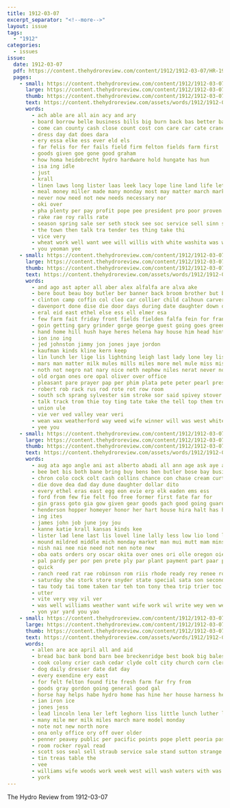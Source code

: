 ```yaml
---
title: 1912-03-07
excerpt_separator: "<!--more-->"
layout: issue
tags:
  - "1912"
categories:
  - issues
issue:
  date: 1912-03-07
  pdf: https://content.thehydroreview.com/content/1912/1912-03-07/HR-1912-03-07.pdf
  pages:
    - small: https://content.thehydroreview.com/content/1912/1912-03-07/small/HR-1912-03-07-01.jpg
      large: https://content.thehydroreview.com/content/1912/1912-03-07/large/HR-1912-03-07-01.jpg
      thumb: https://content.thehydroreview.com/content/1912/1912-03-07/thumbnails/HR-1912-03-07-01.jpg
      text: https://content.thehydroreview.com/assets/words/1912/1912-03-07/HR-1912-03-07-01.txt
      words:
        - ach able are all ain acy and ary
        - board borrow belle business bills big burn back bas better banks but best bank bee been blaine belt
        - come can county cash close count cost con care car cate crane chan corn chimes cashier company caddo
        - dress day dat does dara
        - ery essa elke ess ever eld els
        - far felis for fer fails field firm felton fields farm first
        - goods given goe gone good graham
        - how homa heidebrecht hydro hardware hold hungate has hun
        - isa ing idle
        - just
        - krall
        - linen laws long lister laas leek lacy lope line land life let little lac loan
        - meal money miller made many monday most may matter march market members matt much
        - never now need not new needs necessary nor
        - oki over
        - pha plenty per pay profit pope pee president pro poor proven past pace price plain pack part
        - rake rae roy ralls rate
        - season spring sale ser seth stock see soc service sell sinn silks show study stalk soss
        - the town then talk tra tender tes thing take thi
        - vice very
        - wheat work well want wee will willis with white washita was way
        - you yeoman yee
    - small: https://content.thehydroreview.com/content/1912/1912-03-07/small/HR-1912-03-07-02.jpg
      large: https://content.thehydroreview.com/content/1912/1912-03-07/large/HR-1912-03-07-02.jpg
      thumb: https://content.thehydroreview.com/content/1912/1912-03-07/thumbnails/HR-1912-03-07-02.jpg
      text: https://content.thehydroreview.com/assets/words/1912/1912-03-07/HR-1912-03-07-02.txt
      words:
        - and ago ast apter all aber alex alfalfa are alva ake
        - bere bout beau boy butler ber banner back broom brother but bak black barrett billy bay britton bel big bou been basel beat brent beckert boyd
        - clinton camp coffin col cleo car collier child calhoun carver corn colorado cox che clerk came cant come carlisle
        - davenport done dise die door days during date daughter down dresser don dinter day din dim dun dinner dat ditmore
        - eral eid east ethel else ess ell elmer esa
        - few farm fait friday front fields fielden falfa fein for frances felton frida friend fore friends fost from flesh fer free fong felt
        - goin getting gary grinder gorge george guest going goes green
        - hand home hill hush haye heres helena hay house him head hinton has hole horse her had hold hosey held hes hydro
        - ion ino ing
        - jed johnston jimmy jon jones jaye jordon
        - kaufman kinds kline kern keep
        - lin lunch ler lige lis lightning leigh last lady lone ley liss law let lynn lake len lamb
        - mars man matter milk mules mills miles more mel mule miss mis minerva mise much march mai money mention mile miller maize mowe mare mulder
        - noth not negro nat nary nice neth nephew niles nerat never noon
        - old organ ones ore opal oliver over office
        - pleasant pare prayer pap per phim plata pete peter pearl press packard part public poh phon pote plows pat
        - robert rob rack rus rod rote rot row room
        - south sch sprang sylvester sim stroke sor said spivey stover sul sho sharp sister sam sled sun school sic ship stable she sunny special smith scott signal star see seigle spell sunday speak small sell shoulder sutton song sain shown sarah sos shell
        - talk track trom thie toy ting tate take the tell top them trong tho tha
        - union ule
        - vie ver ved valley vear veri
        - wean wax weatherford way weed wife winner will was west whitely wyatt wil william wire week with
        - yee you
    - small: https://content.thehydroreview.com/content/1912/1912-03-07/small/HR-1912-03-07-03.jpg
      large: https://content.thehydroreview.com/content/1912/1912-03-07/large/HR-1912-03-07-03.jpg
      thumb: https://content.thehydroreview.com/content/1912/1912-03-07/thumbnails/HR-1912-03-07-03.jpg
      text: https://content.thehydroreview.com/assets/words/1912/1912-03-07/HR-1912-03-07-03.txt
      words:
        - aug ata ago angle ani ast alberto abadi all ann age ask aye aper and are allen american
        - bee bet bis both bane bring buy bens ben butler bose bay business boy bottom but baby bout birt brush best bones breaker bor bir bunch bus britton
        - chron colo cock colt cash collins chance con chase cream curtis cece char caddo chain comen cas carrey came can court comb cotton cowboy cork company cate come city corn
        - die dove dea dad day dune daughter dollar dito
        - every ethel eras east egg eon evie erp elk eaden ems ess
        - ford from few fie felt foo free former first fate far for
        - gin grass goto gia gow given gear goods gach good going guard ghost
        - henderson hopper homeyer honor her hart house hira halt has hol hey hay hinton homa hydro home hardware
        - ing ites
        - james john job june joy jou
        - kanne katie krall kansas kinds kee
        - lister lad lene last lis lovel line lally less low lio lond left ler look let little lone
        - mound mildred middle mich monday market man mui mutt mam mins mea mae mow more machin mcmahon maurice may mest mar
        - nish nai nee nie need not nen note new
        - oba oats orders ory oscar okita over ones ori olle oregon oie
        - pal pardy per por pen prete ply par plant payment part paar planter pagan poy pale payor pope payne pet paper perey pande
        - quick
        - ranch reed rat rae robinson rom riis rhode ready rey renee roan roy rhea rie rola
        - saturday she stork store snyder state special sata son second strain sack sick show sam saving swell south spring saint sar saleem senor sith stock sane sunday sister sie single sire see sper sell sale seed sund seeds smith
        - tau tody tai tome taken tar teh ton tony thea trip trier toc tol tree town tron tin try top tor thom the tobe theron tica take
        - utter
        - vite very voy vil ver
        - was well williams weather want wife work wil write wey wen west wheel werk winner will with wish wiel way wire week weeks wave
        - yon yar yard you yao
    - small: https://content.thehydroreview.com/content/1912/1912-03-07/small/HR-1912-03-07-04.jpg
      large: https://content.thehydroreview.com/content/1912/1912-03-07/large/HR-1912-03-07-04.jpg
      thumb: https://content.thehydroreview.com/content/1912/1912-03-07/thumbnails/HR-1912-03-07-04.jpg
      text: https://content.thehydroreview.com/assets/words/1912/1912-03-07/HR-1912-03-07-04.txt
      words:
        - allen are ace april all and aid
        - bread bac bank bond barn bee breckenridge best book big bales bench bradley bus box bivens been barge
        - cook colony crier cash cedar clyde colt city church corn clerk campbell chairs cattle coast
        - dog daily dresser date dat day
        - every exendine ery east
        - for felt felton found fite fresh farm far fry from
        - goods gray gordon going general good gal
        - horse hay helps habe hydro home has hine her house harness henry henke
        - ian iron ice
        - jones jess
        - lead lincoln lena ler left leghorn liss little lunch luther last lites lot
        - many mile mer milk miles march mare model monday
        - note not new north nore
        - ona only office ory off over older
        - penner peavey public per pacific points pope plett peoria pass pay
        - room rocker royal read
        - scott sos seal sell straub service sale stand sutton strange sheller sewing saks stove sunday short she springs spring shee smooth south season standard surgeon school sick spain sixt
        - tin treas table the
        - vee
        - williams wife woods work week west will wash waters with was
        - york
---
```


The Hydro Review from 1912-03-07

<!--more-->

